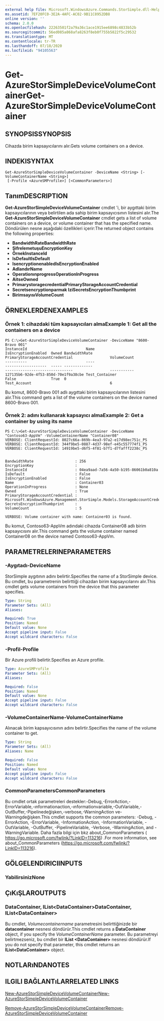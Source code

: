 ```yaml
---
external help file: Microsoft.WindowsAzure.Commands.StorSimple.dll-Help.xml
ms.assetid: 7EF20FC0-3E2A-4AFC-AC02-9B11C8952DB8
online version: ''
schema: 2.0.0
ms.openlocfilehash: 22263501f2a79a36c1ace1915ee6898c4833b52b
ms.sourcegitcommit: 56ed085a868afa8263f8eb0f755b5822f5c29532
ms.translationtype: MT
ms.contentlocale: tr-TR
ms.lasthandoff: 07/18/2020
ms.locfileid: "94105563"
---
```

# <span data-ttu-id="b1690-101">Get-AzureStorSimpleDeviceVolumeContainer</span><span class="sxs-lookup"><span data-stu-id="b1690-101">Get-AzureStorSimpleDeviceVolumeContainer</span></span>

## <span data-ttu-id="b1690-102">SYNOPSIS</span><span class="sxs-lookup"><span data-stu-id="b1690-102">SYNOPSIS</span></span>
<span data-ttu-id="b1690-103">Cihazda birim kapsayıcılarını alır.</span><span class="sxs-lookup"><span data-stu-id="b1690-103">Gets volume containers on a device.</span></span>

## <span data-ttu-id="b1690-104">INDEKI</span><span class="sxs-lookup"><span data-stu-id="b1690-104">SYNTAX</span></span>

```
Get-AzureStorSimpleDeviceVolumeContainer -DeviceName <String> [-VolumeContainerName <String>]
 [-Profile <AzureSMProfile>] [<CommonParameters>]
```

## <span data-ttu-id="b1690-105">Tanım</span><span class="sxs-lookup"><span data-stu-id="b1690-105">DESCRIPTION</span></span>
<span data-ttu-id="b1690-106">**Get-AzureStorSimpleDeviceVolumeContainer** cmdlet 'i, bir aygıttaki birim kapsayıcılarının veya belirtilen ada sahip birim kapsayıcısının listesini alır.</span><span class="sxs-lookup"><span data-stu-id="b1690-106">The **Get-AzureStorSimpleDeviceVolumeContainer** cmdlet gets a list of volume containers on a device, or volume container that has the specified name.</span></span>
<span data-ttu-id="b1690-107">Döndürülen nesne aşağıdaki özellikleri içerir:</span><span class="sxs-lookup"><span data-stu-id="b1690-107">The returned object contains the following properties:</span></span> 

- <span data-ttu-id="b1690-108">**BandwidthRate**</span><span class="sxs-lookup"><span data-stu-id="b1690-108">**BandwidthRate**</span></span>
- <span data-ttu-id="b1690-109">**Şifrelemetuşu**</span><span class="sxs-lookup"><span data-stu-id="b1690-109">**EncryptionKey**</span></span>
- <span data-ttu-id="b1690-110">**Örnek**</span><span class="sxs-lookup"><span data-stu-id="b1690-110">**InstanceId**</span></span>
- <span data-ttu-id="b1690-111">**IsDefault**</span><span class="sxs-lookup"><span data-stu-id="b1690-111">**IsDefault**</span></span>
- <span data-ttu-id="b1690-112">**Isencryptionenabled**</span><span class="sxs-lookup"><span data-stu-id="b1690-112">**IsEncryptionEnabled**</span></span>
- <span data-ttu-id="b1690-113">**Adlandır**</span><span class="sxs-lookup"><span data-stu-id="b1690-113">**Name**</span></span>
- <span data-ttu-id="b1690-114">**Operationınprogress**</span><span class="sxs-lookup"><span data-stu-id="b1690-114">**OperationInProgress**</span></span>
- <span data-ttu-id="b1690-115">**Aitse**</span><span class="sxs-lookup"><span data-stu-id="b1690-115">**Owned**</span></span>
- <span data-ttu-id="b1690-116">**Primarystoragecredential**</span><span class="sxs-lookup"><span data-stu-id="b1690-116">**PrimaryStorageAccountCredential**</span></span>
- <span data-ttu-id="b1690-117">**Secretsencryptionparmak Izi**</span><span class="sxs-lookup"><span data-stu-id="b1690-117">**SecretsEncryptionThumbprint**</span></span>
- <span data-ttu-id="b1690-118">**Birimsayısı**</span><span class="sxs-lookup"><span data-stu-id="b1690-118">**VolumeCount**</span></span>

## <span data-ttu-id="b1690-119">ÖRNEKLERDEN</span><span class="sxs-lookup"><span data-stu-id="b1690-119">EXAMPLES</span></span>

### <span data-ttu-id="b1690-120">Örnek 1: cihazdaki tüm kapsayıcıları alma</span><span class="sxs-lookup"><span data-stu-id="b1690-120">Example 1: Get all the containers on a device</span></span>
```
PS C:\>Get-AzureStorSimpleDeviceVolumeContainer -DeviceName "8600-Bravo 001"
InstanceId                           Name                                             IsEncryptionEnabled  Owned BandwidthRate                                    PrimaryStorageAccountCredential                 VolumeCount                                    
----------                           ----                                             -------------------  ----- -------------                                    -------------------------------                 -----------                                    
127135b6-92de-4f53-850d-70e1f9a38cbe Test_Container                                   False                True  0                                                Test_Account                                    6
```

<span data-ttu-id="b1690-121">Bu komut, 8600-Bravo 001 adlı aygıttaki birim kapsayıcılarının listesini alır.</span><span class="sxs-lookup"><span data-stu-id="b1690-121">This command gets a list of the volume containers on the device named 8600-Bravo 001.</span></span>

### <span data-ttu-id="b1690-122">Örnek 2: adını kullanarak kapsayıcı alma</span><span class="sxs-lookup"><span data-stu-id="b1690-122">Example 2: Get a container by using its name</span></span>
```
PS C:\>Get-AzureStorSimpleDeviceVolumeContainer -DeviceName "Contoso63-AppVm" -VolumeContainerName "Container08"
VERBOSE: ClientRequestId: 8027c66a-869b-4ea3-97a2-e17d98ec751c_PS
VERBOSE: ClientRequestId: 344f9be5-0887-4d37-98ef-e45c557774f1_PS
VERBOSE: ClientRequestId: 14919be5-d6f5-4f81-b7f1-d7fafff2238c_PS


BandwidthRate                   : 256
EncryptionKey                   : 
InstanceId                      : 04ea9aad-7a56-4a50-b195-86061b0a810a
IsDefault                       : False
IsEncryptionEnabled             : False
Name                            : Container03
OperationInProgress             : None
Owned                           : True
PrimaryStorageAccountCredential : Microsoft.WindowsAzure.Management.StorSimple.Models.StorageAccountCredentialResponse
SecretsEncryptionThumbprint     : 
VolumeCount                     : 5

VERBOSE: Volume container with name: Container03 is found.
```

<span data-ttu-id="b1690-123">Bu komut, Contoso63-AppVm adındaki cihazda Container08 adlı birim kapsayıcısını alır.</span><span class="sxs-lookup"><span data-stu-id="b1690-123">This command gets the volume container named Container08 on the device named Contoso63-AppVm.</span></span>

## <span data-ttu-id="b1690-124">PARAMETRELERINE</span><span class="sxs-lookup"><span data-stu-id="b1690-124">PARAMETERS</span></span>

### <span data-ttu-id="b1690-125">-Aygıtadı</span><span class="sxs-lookup"><span data-stu-id="b1690-125">-DeviceName</span></span>
<span data-ttu-id="b1690-126">StorSimple aygıtının adını belirtir.</span><span class="sxs-lookup"><span data-stu-id="b1690-126">Specifies the name of a StorSimple device.</span></span>
<span data-ttu-id="b1690-127">Bu cmdlet, bu parametrenin belirttiği cihazdan birim kapsayıcılarını alır.</span><span class="sxs-lookup"><span data-stu-id="b1690-127">This cmdlet gets volume containers from the device that this parameter specifies.</span></span>

```yaml
Type: String
Parameter Sets: (All)
Aliases: 

Required: True
Position: Named
Default value: None
Accept pipeline input: False
Accept wildcard characters: False
```

### <span data-ttu-id="b1690-128">-Profil</span><span class="sxs-lookup"><span data-stu-id="b1690-128">-Profile</span></span>
<span data-ttu-id="b1690-129">Bir Azure profili belirtir.</span><span class="sxs-lookup"><span data-stu-id="b1690-129">Specifies an Azure profile.</span></span>

```yaml
Type: AzureSMProfile
Parameter Sets: (All)
Aliases: 

Required: False
Position: Named
Default value: None
Accept pipeline input: False
Accept wildcard characters: False
```

### <span data-ttu-id="b1690-130">-VolumeContainerName</span><span class="sxs-lookup"><span data-stu-id="b1690-130">-VolumeContainerName</span></span>
<span data-ttu-id="b1690-131">Alınacak birim kapsayıcısının adını belirtir.</span><span class="sxs-lookup"><span data-stu-id="b1690-131">Specifies the name of the volume container to get.</span></span>

```yaml
Type: String
Parameter Sets: (All)
Aliases: Name

Required: False
Position: Named
Default value: None
Accept pipeline input: False
Accept wildcard characters: False
```

### <span data-ttu-id="b1690-132">CommonParameters</span><span class="sxs-lookup"><span data-stu-id="b1690-132">CommonParameters</span></span>
<span data-ttu-id="b1690-133">Bu cmdlet ortak parametreleri destekler:-Debug,-ErrorAction,-ErrorVariable,-ınformationaction,-ınformationvariable,-OutVariable,-OutBuffer,-Pipelinedeğişken,-verbose,-WarningAction ve-Warningdeğişken.</span><span class="sxs-lookup"><span data-stu-id="b1690-133">This cmdlet supports the common parameters: -Debug, -ErrorAction, -ErrorVariable, -InformationAction, -InformationVariable, -OutVariable, -OutBuffer, -PipelineVariable, -Verbose, -WarningAction, and -WarningVariable.</span></span> <span data-ttu-id="b1690-134">Daha fazla bilgi için bkz about_CommonParameters ( https://go.microsoft.com/fwlink/?LinkID=113216) .</span><span class="sxs-lookup"><span data-stu-id="b1690-134">For more information, see about_CommonParameters (https://go.microsoft.com/fwlink/?LinkID=113216).</span></span>

## <span data-ttu-id="b1690-135">GÖLGELENDIRICI</span><span class="sxs-lookup"><span data-stu-id="b1690-135">INPUTS</span></span>

### <span data-ttu-id="b1690-136">Yabilirsiniz</span><span class="sxs-lookup"><span data-stu-id="b1690-136">None</span></span>

## <span data-ttu-id="b1690-137">ÇıKıŞLAR</span><span class="sxs-lookup"><span data-stu-id="b1690-137">OUTPUTS</span></span>

### <span data-ttu-id="b1690-138">DataContainer, IList\<DataContainer\></span><span class="sxs-lookup"><span data-stu-id="b1690-138">DataContainer, IList\<DataContainer\></span></span>
<span data-ttu-id="b1690-139">Bu cmdlet, *Volumecontainername* parametresini belirttiğinizde bir **datacontainer** nesnesi döndürür.</span><span class="sxs-lookup"><span data-stu-id="b1690-139">This cmdlet returns a **DataContainer** object, if you specify the *VolumeContainerName* parameter.</span></span>
<span data-ttu-id="b1690-140">Bu parametreyi belirtmezseniz, bu cmdlet bir **IList \<DataContainer\>** nesnesi döndürür.</span><span class="sxs-lookup"><span data-stu-id="b1690-140">If you do not specify that parameter, this cmdlet returns an **IList\<DataContainer\>** object.</span></span>

## <span data-ttu-id="b1690-141">NOTLARıNDA</span><span class="sxs-lookup"><span data-stu-id="b1690-141">NOTES</span></span>

## <span data-ttu-id="b1690-142">ILGILI BAĞLANTıLAR</span><span class="sxs-lookup"><span data-stu-id="b1690-142">RELATED LINKS</span></span>

[<span data-ttu-id="b1690-143">New-AzureStorSimpleDeviceVolumeContainer</span><span class="sxs-lookup"><span data-stu-id="b1690-143">New-AzureStorSimpleDeviceVolumeContainer</span></span>](./New-AzureStorSimpleDeviceVolumeContainer.md)

[<span data-ttu-id="b1690-144">Remove-AzureStorSimpleDeviceVolumeContainer</span><span class="sxs-lookup"><span data-stu-id="b1690-144">Remove-AzureStorSimpleDeviceVolumeContainer</span></span>](./Remove-AzureStorSimpleDeviceVolumeContainer.md)


